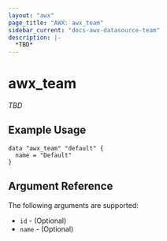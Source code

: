 ```yaml
---
layout: "awx"
page_title: "AWX: awx_team"
sidebar_current: "docs-awx-datasource-team"
description: |-
  *TBD*
---
```


# awx_team

*TBD*

## Example Usage

```hcl
data "awx_team" "default" {
  name = "Default"
}
```

## Argument Reference

The following arguments are supported:

* `id` - (Optional)
* `name` - (Optional)

